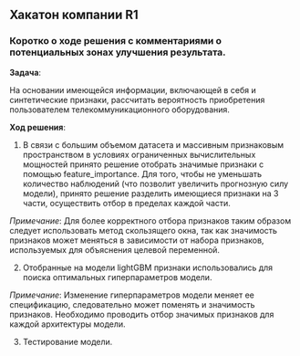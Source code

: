 ## Хакатон компании R1

### Коротко о ходе решения с комментариями о потенциальных зонах улучшения результата.

**Задача**:

На основании имеющейся информации, включающей в себя и синтетические признаки, рассчитать вероятность приобретения пользователем телекоммуникационного оборудования. 

**Ход решения**:

1. В связи с большим объемом датасета и массивным признаковым пространством в условиях ограниченных вычислительных мощностей принято решение отобрать значимые признаки с помощью feature_importance. Для того, чтобы не уменьшать количество наблюдений (что позволит увеличить прогнозную силу модели), принято решение разделить имеющиеся признаки на 3 части, осуществить отбор в пределах каждой части.

*Примечание*:
Для более корректного отбора признаков таким образом следует использовать метод скользящего окна, так как значимость признаков может меняться в зависимости от набора признаков, используемых для объяснения целевой переменной.

2. Отобранные на модели lightGBM признаки использовались для поиска оптимальных гиперпараметров модели.

*Примечание*:
Изменение гиперпараметров модели меняет ее спецификацию, следовательно может поменять и значимость признаков. Необходимо проводить отбор значимых признаков для каждой архитектуры модели.  

3. Тестирование модели. 
